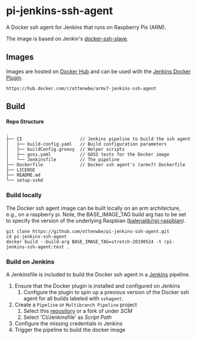 # pi-jenkins-ssh-agent
A Docker ssh agent for Jenkins that runs on Raspberry Pis (ARM).

The image is based on Jenkin's [docker-ssh-slave](https://github.com/jenkinsci/docker-ssh-slave).

## Images

Images are hosted on [Docker Hub](https://hub.docker.com/) and can be used with the [Jenkins Docker Plugin](https://wiki.jenkins.io/display/JENKINS/Docker+Plugin).

```
https://hub.docker.com/r/ottenwbe/armv7-jenkins-ssh-agent
```

## Build

#### Repo Structure

```
.
├── CI                      // Jenkins pipeline to build the ssh agent
│   ├── build-config.yaml   // Build configuration parameters 
│   ├── buildConfig.groovy  // Helper scripts
│   ├── goss.yaml           // GOSS tests for the Docker image
│   └── Jenkinsfile         // The pipeline
├── Dockerfile              // Docker ssh agent's (armv7) Dockerfile
├── LICENSE
├── README.md
└── setup-sshd              
```

### Build locally

The Docker ssh agent image can be built locally on an arm architecture, e.g., on a raspberry pi.
Note, the BASE_IMAGE_TAG build arg has to be set to specify the version of the underlying Raspbian ([balenalib/rpi-raspbian](https://hub.docker.com/r/balenalib/rpi-raspbian)).

```
git clone https://github.com/ottenwbe/pi-jenkins-ssh-agent.git
cd pi-jenkins-ssh-agent
docker build --build-arg BASE_IMAGE_TAG=stretch-20190524 -t rpi-jenkins-ssh-agent:test .
```

### Build on Jenkins

A Jenkinsfile is included to build the Docker ssh agent in a [Jenkins](https://jenkins.io/) pipeline.

1. Ensure that the Docker plugin is installed and configured on Jenkins
    1. Configure the plugin to spin up a previous version of the Docker ssh agent for all builds labeled with ```sshagent```.
1. Create a ```Pipeline``` or ```Multibranch Pipeline``` project
    1. Select this [repository](https://github.com/ottenwbe/pi-jenkins-ssh-agent) or a fork of under _SCM_
    1. Select 'CI/Jenkinsfile' as _Script Path_
1. Configure the missing credentials in Jenkins
1. Trigger the pipeline to build the docker image